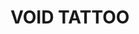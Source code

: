 # VOID TATTOO 

<!--* It is made with the help of the youtube tutorial: -->

<!--! https://www.youtube.com/watch?v=f6z5istDz_g&t=4927s  -->

 <!--* And free Figma design from: -->

<!--? https://templatesjungle.com/downloads/void-tattoo-figma-template-for-tattoo-artists/   -->
 